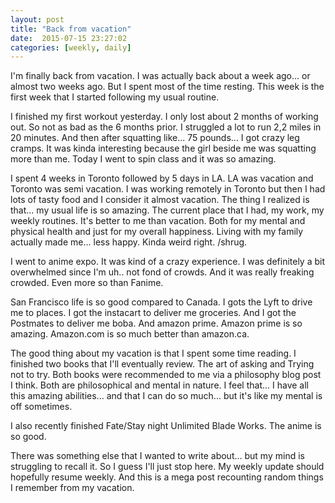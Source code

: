 ```yaml
---
layout: post
title: "Back from vacation"
date:  2015-07-15 23:27:02
categories: [weekly, daily]
---
```

I'm finally back from vacation. I was actually back about a week ago... or almost two weeks ago. But I spent most of the time resting. This week is the first week that I started following my usual routine.

I finished my first workout yesterday. I only lost about 2 months of working out. So not as bad as the 6 months prior. I struggled a lot to run 2,2 miles in 20 minutes. And then after squatting like... 75 pounds... I got crazy leg cramps. It was kinda interesting because the girl beside me was squatting more than me. Today I went to spin class and it was so amazing.

I spent 4 weeks in Toronto followed by 5 days in LA. LA was vacation and Toronto was semi vacation. I was working remotely in Toronto but then I had lots of tasty food and I consider it almost vacation. The thing I realized is that... my usual life is so amazing. The current place that I had, my work, my weekly routines. It's better to me than vacation. Both for my mental and physical health and just for my overall happiness. Living with my family actually made me... less happy. Kinda weird right. /shrug.

I went to anime expo. It was kind of a crazy experience. I was definitely a bit overwhelmed since I'm uh.. not fond of crowds. And it was really freaking crowded. Even more so than Fanime.

San Francisco life is so good compared to Canada. I gots the Lyft to drive me to places. I got the instacart to deliver me groceries. And I got the Postmates to deliver me boba. And amazon prime. Amazon prime is so amazing. Amazon.com is so much better than amazon.ca. 

The good thing about my vacation is that I spent some time reading. I finished two books that I'll eventually review. The art of asking and Trying not to try. Both books were recommended to me via a philosophy blog post I think. Both are philosophical and mental in nature. I feel that... I have all this amazing abilities... and that I can do so much... but it's like my mental is off sometimes.

I also recently finished Fate/Stay night Unlimited Blade Works. The anime is so good. 

There was something else that I wanted to write about... but my mind is struggling to recall it. So I guess I'll just stop here. My weekly update should hopefully resume weekly. And this is a mega post recounting random things I remember from my vacation.
